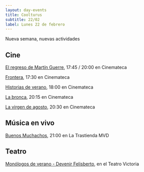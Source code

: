 ```yaml
---
layout: day-events
title: Coolturus
subtitle: 22/02
label: Lunes 22 de febrero
---
```

Nueva semana, nuevas actividades

## Cine

[El regreso de Martín Guerre](https://cinemateca.org.uy/peliculas/1107), 17:45 / 20:00 en Cinemateca

[Frontera](https://cinemateca.org.uy/peliculas/782), 17:30 en Cinemateca

[Historias de verano](https://cinemateca.org.uy/peliculas/1002), 18:00 en Cinemateca

[La bronca](https://cinemateca.org.uy/peliculas/945), 20:15 en Cinemateca

[La virgen de agosto](https://cinemateca.org.uy/peliculas/929), 20:30 en Cinemateca

## Música en vivo

[Buenos Muchachos](https://www.latrastienda.com.uy/), 21:00 en La Trastienda MVD

## Teatro

[Monólogos de verano - Devenir Felisberto](https://instagram.com/teatrovictoriamontevideo?igshid=nihkflwgw4x4), en el Teatro Victoria
